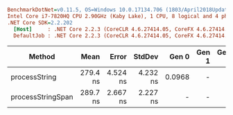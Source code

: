 ``` ini

BenchmarkDotNet=v0.11.5, OS=Windows 10.0.17134.706 (1803/April2018Update/Redstone4)
Intel Core i7-7820HQ CPU 2.90GHz (Kaby Lake), 1 CPU, 8 logical and 4 physical cores
.NET Core SDK=2.2.202
  [Host]     : .NET Core 2.2.3 (CoreCLR 4.6.27414.05, CoreFX 4.6.27414.05), 64bit RyuJIT
  DefaultJob : .NET Core 2.2.3 (CoreCLR 4.6.27414.05, CoreFX 4.6.27414.05), 64bit RyuJIT


```
|            Method |     Mean |    Error |   StdDev |  Gen 0 | Gen 1 | Gen 2 | Allocated |
|------------------ |---------:|---------:|---------:|-------:|------:|------:|----------:|
|     processString | 279.4 ns | 4.524 ns | 4.232 ns | 0.0968 |     - |     - |     408 B |
| processStringSpan | 289.7 ns | 2.667 ns | 2.227 ns |      - |     - |     - |         - |

